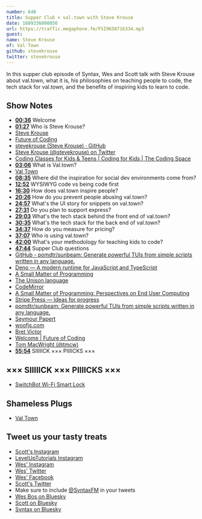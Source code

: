 ```yaml
---
number: 640
title: Supper Club × val.town with Steve Krouse
date: 1689336000056
url: https://traffic.megaphone.fm/FSI9650716334.mp3
guest: 
name: Steve Krouse
of: Val Town
github: stevekrouse
twitter: stevekrouse
---
```


In this supper club episode of Syntax, Wes and Scott talk with Steve Krouse about val.town, what it is, his philosophies on teaching people to code, the tech stack for val.town, and the benefits of inspiring kids to learn to code.

## Show Notes

- **[00:36](#t=00:36)** Welcome
- **[01:27](#t=01:27)** Who is Steve Krouse?
- [Steve Krouse](https://stevekrouse.com/)
- [Future of Coding](https://futureofcoding.org/)
- [stevekrouse (Steve Krouse) · GitHub](https://github.com/stevekrouse)
- [Steve Krouse (@stevekrouse) on Twitter](https://twitter.com/stevekrouse)
- [Coding Classes for Kids & Teens | Coding for Kids | The Coding Space](https://www.thecodingspace.com/)
- **[03:06](#t=03:06)** What is Val.town?
- [Val Town](https://www.val.town/pricing)
- **[08:35](#t=08:35)** Where did the inspiration for social dev environments come from?
- **[12:52](#t=12:52)** WYSIWYG code vs being code first
- **[16:30](#t=16:30)** How does val.town inspire people?
- **[20:26](#t=20:26)** How do you prevent people abusing val.town?
- **[24:57](#t=24:57)** What's the UI story for snippets on val.town?
- **[27:31](#t=27:31)** Do you plan to support express?
- **[29:03](#t=29:03)** What's the tech stack behind the front end of val.town?
- **[30:35](#t=30:35)** What's the tech stack for the back end of val.town?
- **[34:37](#t=34:37)** How do you measure for pricing?
- **[37:07](#t=37:07)** Who is using val.town?
- **[42:00](#t=42:00)** What's your methodology for teaching kids to code?
- **[47:44](#t=47:44)** Supper Club questions
- [GitHub - pomdtr/sunbeam: Generate powerful TUIs from simple scripts written in any language.](https://github.com/pomdtr/sunbeam)
- [Deno — A modern runtime for JavaScript and TypeScript](https://deno.land/)
- [A Small Matter of Programming](https://mitpress.mit.edu/9780262140539/a-small-matter-of-programming/)
- [The Unison language](https://www.unison-lang.org/)
- [CodeMirror](https://codemirror.net/)
- [A Small Matter of Programming: Perspectives on End User Computing](https://www.amazon.ca/s?k=A+Small+Matter+of+Programming:+Perspectives+on+End+User+Computing&linkCode=gs3&linkId=a4276584f94c53442569757002ff7fe2&tag=isi777-20)
- [Stripe Press — Ideas for progress](https://press.stripe.com/)
- [pomdtr/sunbeam: Generate powerful TUIs from simple scripts written in any language.](https://github.com/pomdtr/sunbeam)
- [Seymour Papert](https://en.wikipedia.org/wiki/Seymour_Papert)
- [woofjs.com](https://woofjs.com/)
- [Bret Victor](https://en.wikipedia.org/wiki/Bret_Victor)
- [Welcome | Future of Coding](https://futureofcoding.org/)
- [Tom MacWright (@tmcw)](https://twitter.com/tmcw)
- **[55:54](#t=55:54)** SIIIIICK ××× PIIIICKS ×××

## ××× SIIIIICK ××× PIIIICKS ×××

- [SwitchBot Wi-Fi Smart Lock](https://www.amazon.ca/dp/B0B155T8QM?crid=1QGM6LSDYF8IR&keywords=switchbot+lock&sprefix=switchbot+loc,aps,116&language=en_US&sr=8-4&linkCode=gs2&linkId=9da52a90625d3d2fabe94ba5cfef40bf&tag=isi777-20)

## Shameless Plugs

- [Val Town](https://www.val.town/)

## Tweet us your tasty treats

- [Scott's Instagram](https://www.instagram.com/stolinski/)
- [LevelUpTutorials Instagram](https://www.instagram.com/LevelUpTutorials/)
- [Wes' Instagram](https://www.instagram.com/wesbos/)
- [Wes' Twitter](https://twitter.com/wesbos)
- [Wes' Facebook](https://www.facebook.com/wesbos.developer)
- [Scott's Twitter](https://twitter.com/stolinski)
- Make sure to include [@SyntaxFM](https://twitter.com/SyntaxFM) in your tweets
- [Wes Bos on Bluesky](https://bsky.app/profile/wesbos.com)
- [Scott on Bluesky](https://bsky.app/profile/tolin.ski)
- [Syntax on Bluesky](https://bsky.app/profile/syntax.fm)
